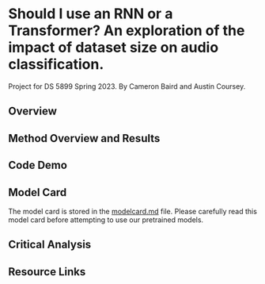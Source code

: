 # Should I use an RNN or a Transformer? An exploration of the impact of dataset size on audio classification.

Project for DS 5899 Spring 2023. By Cameron Baird and Austin Coursey.

## Overview


## Method Overview and Results


## Code Demo


## Model Card
The model card is stored in the [modelcard.md](modelcard.md) file. Please carefully read this model card before attempting to use our pretrained models.

## Critical Analysis


## Resource Links

